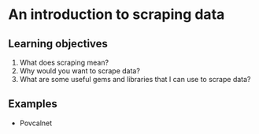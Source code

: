 # An introduction to scraping data

## Learning objectives

1. What does scraping mean?
2. Why would you want to scrape data?
3. What are some useful gems and libraries that I can use to scrape data?


## Examples

- Povcalnet
